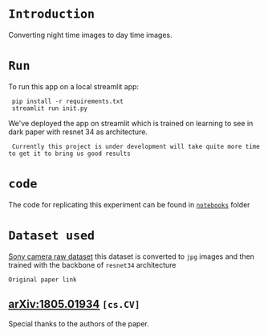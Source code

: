 # ```Introduction```
Converting night time images to day time images.

# ```Run```
To run this app on a local streamlit app:

	 pip install -r requirements.txt
     streamlit run init.py

We've deployed the app on streamlit which is trained on learning to see in dark paper with resnet 34 as architecture.

     Currently this project is under development will take quite more time to get it to bring us good results 

# ```code``` 
The code for replicating this experiment can be found in [`notebooks`](https://github.com/KliKli2/litd/notebooks) folder 

# ```Dataset used``` 
[Sony camera raw dataset](https://storage.googleapis.com/isl-datasets/SID/Sony.zip)
this dataset is converted to `jpg` images and then trained with the backbone of `resnet34` architecture 

```Original paper link```
## [arXiv:1805.01934](https://arxiv.org/abs/1805.01934) `[cs.CV]`

Special thanks to the authors of the paper. 
